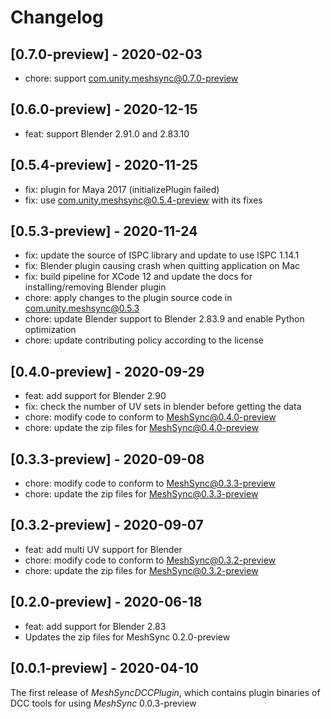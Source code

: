 # Changelog

## [0.7.0-preview] - 2020-02-03
* chore: support com.unity.meshsync@0.7.0-preview

## [0.6.0-preview] - 2020-12-15
* feat: support Blender 2.91.0 and 2.83.10 

## [0.5.4-preview] - 2020-11-25
* fix: plugin for Maya 2017 (initializePlugin failed)
* fix: use com.unity.meshsync@0.5.4-preview with its fixes 

## [0.5.3-preview] - 2020-11-24
* fix: update the source of ISPC library and update to use ISPC 1.14.1 
* fix: Blender plugin causing crash when quitting application on Mac
* fix: build pipeline for XCode 12 and update the docs for installing/removing Blender plugin
* chore: apply changes to the plugin source code in com.unity.meshsync@0.5.3
* chore: update Blender support to Blender 2.83.9 and enable Python optimization
* chore: update contributing policy according to the license 


## [0.4.0-preview] - 2020-09-29
* feat: add support for Blender 2.90 
* fix: check the number of UV sets in blender before getting the data
* chore: modify code to conform to MeshSync@0.4.0-preview
* chore: update the zip files for MeshSync@0.4.0-preview

## [0.3.3-preview] - 2020-09-08
* chore: modify code to conform to MeshSync@0.3.3-preview
* chore: update the zip files for MeshSync@0.3.3-preview

## [0.3.2-preview] - 2020-09-07
* feat: add multi UV support for Blender
* chore: modify code to conform to MeshSync@0.3.2-preview
* chore: update the zip files for MeshSync@0.3.2-preview

## [0.2.0-preview] - 2020-06-18
* feat: add support for Blender 2.83 
* Updates the zip files for MeshSync 0.2.0-preview


## [0.0.1-preview] - 2020-04-10

The first release of *MeshSyncDCCPlugin*, which contains plugin binaries of DCC tools for using *MeshSync* 0.0.3-preview

